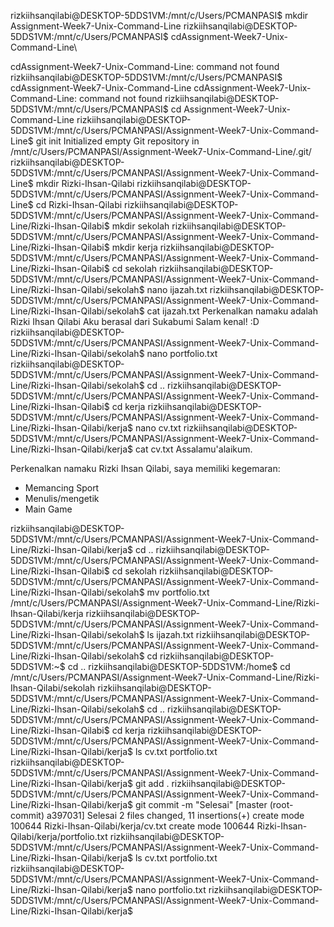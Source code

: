 rizkiihsanqilabi@DESKTOP-5DDS1VM:/mnt/c/Users/PCMANPASI$ mkdir Assignment-Week7-Unix-Command-Line
rizkiihsanqilabi@DESKTOP-5DDS1VM:/mnt/c/Users/PCMANPASI$ cdAssignment-Week7-Unix-Command-Line\
>
cdAssignment-Week7-Unix-Command-Line: command not found
rizkiihsanqilabi@DESKTOP-5DDS1VM:/mnt/c/Users/PCMANPASI$ cdAssignment-Week7-Unix-Command-Line
cdAssignment-Week7-Unix-Command-Line: command not found
rizkiihsanqilabi@DESKTOP-5DDS1VM:/mnt/c/Users/PCMANPASI$ cd Assignment-Week7-Unix-Command-Line
rizkiihsanqilabi@DESKTOP-5DDS1VM:/mnt/c/Users/PCMANPASI/Assignment-Week7-Unix-Command-Line$ git init
Initialized empty Git repository in /mnt/c/Users/PCMANPASI/Assignment-Week7-Unix-Command-Line/.git/
rizkiihsanqilabi@DESKTOP-5DDS1VM:/mnt/c/Users/PCMANPASI/Assignment-Week7-Unix-Command-Line$ mkdir Rizki-Ihsan-Qilabi
rizkiihsanqilabi@DESKTOP-5DDS1VM:/mnt/c/Users/PCMANPASI/Assignment-Week7-Unix-Command-Line$ cd Rizki-Ihsan-Qilabi
rizkiihsanqilabi@DESKTOP-5DDS1VM:/mnt/c/Users/PCMANPASI/Assignment-Week7-Unix-Command-Line/Rizki-Ihsan-Qilabi$ mkdir sekolah
rizkiihsanqilabi@DESKTOP-5DDS1VM:/mnt/c/Users/PCMANPASI/Assignment-Week7-Unix-Command-Line/Rizki-Ihsan-Qilabi$ mkdir kerja
rizkiihsanqilabi@DESKTOP-5DDS1VM:/mnt/c/Users/PCMANPASI/Assignment-Week7-Unix-Command-Line/Rizki-Ihsan-Qilabi$ cd sekolah
rizkiihsanqilabi@DESKTOP-5DDS1VM:/mnt/c/Users/PCMANPASI/Assignment-Week7-Unix-Command-Line/Rizki-Ihsan-Qilabi/sekolah$ nano ijazah.txt
rizkiihsanqilabi@DESKTOP-5DDS1VM:/mnt/c/Users/PCMANPASI/Assignment-Week7-Unix-Command-Line/Rizki-Ihsan-Qilabi/sekolah$ cat ijazah.txt
Perkenalkan namaku adalah Rizki Ihsan Qilabi
Aku berasal dari Sukabumi
Salam kenal! :D
rizkiihsanqilabi@DESKTOP-5DDS1VM:/mnt/c/Users/PCMANPASI/Assignment-Week7-Unix-Command-Line/Rizki-Ihsan-Qilabi/sekolah$ nano portfolio.txt
rizkiihsanqilabi@DESKTOP-5DDS1VM:/mnt/c/Users/PCMANPASI/Assignment-Week7-Unix-Command-Line/Rizki-Ihsan-Qilabi/sekolah$ cd ..
rizkiihsanqilabi@DESKTOP-5DDS1VM:/mnt/c/Users/PCMANPASI/Assignment-Week7-Unix-Command-Line/Rizki-Ihsan-Qilabi$ cd kerja
rizkiihsanqilabi@DESKTOP-5DDS1VM:/mnt/c/Users/PCMANPASI/Assignment-Week7-Unix-Command-Line/Rizki-Ihsan-Qilabi/kerja$ nano cv.txt
rizkiihsanqilabi@DESKTOP-5DDS1VM:/mnt/c/Users/PCMANPASI/Assignment-Week7-Unix-Command-Line/Rizki-Ihsan-Qilabi/kerja$ cat cv.txt
Assalamu'alaikum.

Perkenalkan namaku Rizki Ihsan Qilabi, saya memiliki kegemaran:
- Memancing Sport
- Menulis/mengetik
- Main Game

rizkiihsanqilabi@DESKTOP-5DDS1VM:/mnt/c/Users/PCMANPASI/Assignment-Week7-Unix-Command-Line/Rizki-Ihsan-Qilabi/kerja$ cd ..
rizkiihsanqilabi@DESKTOP-5DDS1VM:/mnt/c/Users/PCMANPASI/Assignment-Week7-Unix-Command-Line/Rizki-Ihsan-Qilabi$ cd sekolah
rizkiihsanqilabi@DESKTOP-5DDS1VM:/mnt/c/Users/PCMANPASI/Assignment-Week7-Unix-Command-Line/Rizki-Ihsan-Qilabi/sekolah$ mv portfolio.txt /mnt/c/Users/PCMANPASI/Assignment-Week7-Unix-Command-Line/Rizki-Ihsan-Qilabi/kerja
rizkiihsanqilabi@DESKTOP-5DDS1VM:/mnt/c/Users/PCMANPASI/Assignment-Week7-Unix-Command-Line/Rizki-Ihsan-Qilabi/sekolah$ ls
ijazah.txt
rizkiihsanqilabi@DESKTOP-5DDS1VM:/mnt/c/Users/PCMANPASI/Assignment-Week7-Unix-Command-Line/Rizki-Ihsan-Qilabi/sekolah$ cd
rizkiihsanqilabi@DESKTOP-5DDS1VM:~$ cd ..
rizkiihsanqilabi@DESKTOP-5DDS1VM:/home$ cd /mnt/c/Users/PCMANPASI/Assignment-Week7-Unix-Command-Line/Rizki-Ihsan-Qilabi/sekolah
rizkiihsanqilabi@DESKTOP-5DDS1VM:/mnt/c/Users/PCMANPASI/Assignment-Week7-Unix-Command-Line/Rizki-Ihsan-Qilabi/sekolah$ cd ..
rizkiihsanqilabi@DESKTOP-5DDS1VM:/mnt/c/Users/PCMANPASI/Assignment-Week7-Unix-Command-Line/Rizki-Ihsan-Qilabi$ cd kerja
rizkiihsanqilabi@DESKTOP-5DDS1VM:/mnt/c/Users/PCMANPASI/Assignment-Week7-Unix-Command-Line/Rizki-Ihsan-Qilabi/kerja$ ls
cv.txt  portfolio.txt
rizkiihsanqilabi@DESKTOP-5DDS1VM:/mnt/c/Users/PCMANPASI/Assignment-Week7-Unix-Command-Line/Rizki-Ihsan-Qilabi/kerja$  git add .
rizkiihsanqilabi@DESKTOP-5DDS1VM:/mnt/c/Users/PCMANPASI/Assignment-Week7-Unix-Command-Line/Rizki-Ihsan-Qilabi/kerja$ git commit -m "Selesai"
[master (root-commit) a397031] Selesai
 2 files changed, 11 insertions(+)
 create mode 100644 Rizki-Ihsan-Qilabi/kerja/cv.txt
 create mode 100644 Rizki-Ihsan-Qilabi/kerja/portfolio.txt
rizkiihsanqilabi@DESKTOP-5DDS1VM:/mnt/c/Users/PCMANPASI/Assignment-Week7-Unix-Command-Line/Rizki-Ihsan-Qilabi/kerja$ ls
cv.txt  portfolio.txt
rizkiihsanqilabi@DESKTOP-5DDS1VM:/mnt/c/Users/PCMANPASI/Assignment-Week7-Unix-Command-Line/Rizki-Ihsan-Qilabi/kerja$ nano portfolio.txt
rizkiihsanqilabi@DESKTOP-5DDS1VM:/mnt/c/Users/PCMANPASI/Assignment-Week7-Unix-Command-Line/Rizki-Ihsan-Qilabi/kerja$































































































